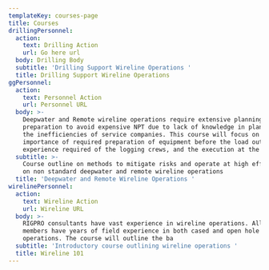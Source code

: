 ```yaml
---
templateKey: courses-page
title: Courses
drillingPersonnel:
  action:
    text: Drilling Action
    url: Go here url
  body: Drilling Body
  subtitle: 'Drilling Support Wireline Operations '
  title: Drilling Support Wireline Operations
ggPersonnel:
  action:
    text: Personnel Action
    url: Personnel URL
  body: >-
    Deepwater and Remote wireline operations require extensive planning and
    preparation to avoid expensive NPT due to lack of knowledge in planning and
    the inefficiencies of service companies. This course will focus on the
    importance of required preparation of equipment before the load out, the
    experience required of the logging crews, and the execution at the wellsite.
  subtitle: >-
    Course outline on methods to mitigate risks and operate at high efficiencies
    on non standard deepwater and remote wireline operations 
  title: 'Deepwater and Remote Wireline Operations '
wirelinePersonnel:
  action:
    text: Wireline Action
    url: Wireline URL
  body: >-
    RIGPRO consultants have vast experience in wireline operations. All staff
    members have years of field experience in both cased and open hole
    operations. The course will outline the ba
  subtitle: 'Introductory course outlining wireline operations '
  title: Wireline 101
---
```


